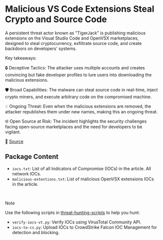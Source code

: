 # Malicious VS Code Extensions Steal Crypto and Source Code

A persistent threat actor known as "TigerJack" is publishing malicious extensions on the Visual Studio Code and OpenVSX marketplaces, designed to steal cryptocurrency, exfiltrate source code, and create backdoors on developers' systems.

Key takeaways:

🔒 Deceptive Tactics: The attacker uses multiple accounts and creates convincing but fake developer profiles to lure users into downloading the malicious extensions.

🛡️ Broad Capabilities: The malware can steal source code in real-time, inject crypto miners, and execute arbitrary code on the compromised machine.

💡 Ongoing Threat: Even when the malicious extensions are removed, the attacker republishes them under new names, making this an ongoing threat.

🌐 Open Source at Risk: The incident highlights the security challenges facing open-source marketplaces and the need for developers to be vigilant.

🔗 [Source](https://www.koi.ai/blog/tiger-jack-malicious-vscode-extensions-stealing-code)

## Package Content

- `iocs.txt`: List of all Indicators of Compromise (IOCs) in the article. All network IOCs.
- `malicious-extentions.txt`: List of malicious OpenVSX extensions IOCs in the article.

<br>

> [!NOTE]
> Use the following scripts in [threat-hunting-scripts](../../threat-hunting-scripts/) to help you hunt:
>
> - `verify-iocs-vt.py`: Verify IOCs using VirusTotal Community API.
> - `iocs-to-cs.py`: Upload IOCs to CrowdStrike Falcon IOC Management for detection and blocking.
